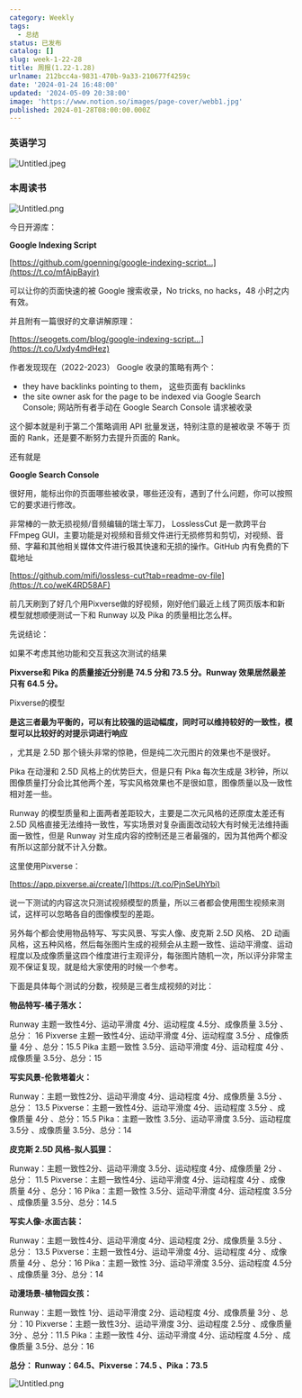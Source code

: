 ```yaml
---
category: Weekly
tags:
  - 总结
status: 已发布
catalog: []
slug: week-1-22-28
title: 周报(1.22-1.28)
urlname: 212bcc4a-9831-470b-9a33-210677f4259c
date: '2024-01-24 16:48:00'
updated: '2024-05-09 20:38:00'
image: 'https://www.notion.so/images/page-cover/webb1.jpg'
published: 2024-01-28T08:00:00.000Z
---
```


### 英语学习


![Untitled.jpeg](https://prod-files-secure.s3.us-west-2.amazonaws.com/5d24fe63-e567-4804-86f9-9fdc62e13082/13f89310-e18e-4344-b5f8-95c58ff07f1e/Untitled.jpeg?X-Amz-Algorithm=AWS4-HMAC-SHA256&X-Amz-Content-Sha256=UNSIGNED-PAYLOAD&X-Amz-Credential=ASIAZI2LB466QBWSF3GE%2F20250211%2Fus-west-2%2Fs3%2Faws4_request&X-Amz-Date=20250211T213258Z&X-Amz-Expires=3600&X-Amz-Security-Token=IQoJb3JpZ2luX2VjEMT%2F%2F%2F%2F%2F%2F%2F%2F%2F%2FwEaCXVzLXdlc3QtMiJHMEUCIFUI9nX8Bhdn90GNneeNQcakssnsivHs86U%2BhtV6yQEbAiEAxZao77VG1kN6FgGKTIyoZPn5TxcCAVkfmqGiVI7rHI8qiAQI3P%2F%2F%2F%2F%2F%2F%2F%2F%2F%2FARAAGgw2Mzc0MjMxODM4MDUiDOLiMDQbG3GsBlkKmyrcA49bpt6RYOXGM0da0a%2F704WJ5LyoO8a9PTBqR16tIsO0tCwPQEMkrD2sS4XbBXy4dVLjFvZbPQAOAMHwlM79wzVPvuYHyEx8ma7mpJbZF9VM1z7ChaSdaPGl1rrcOvUr%2FRR8GwizcQRSK3pqOqLTWMbIsmjuF9V0PWf37G2LGCkBow7uaKLCXMJFV%2BXrYNVw3h57SQNI3qG0xPhM%2B%2FkiBaq3U%2FGhj%2FgCEbZWTKd%2F0r7zAcVVtQG9jszrRC2UN0HOSPoeOOn2YDYuXbKis9hrhBlmAeSMfEiqtosr54SoGHnj6XbQno4P1%2FMDHxJZr7HH3GoPirEVW5Bw%2FBQn7fsyCU4xGAcTk6tTMxHFw5nkvoyKtUNs0Fd3I73w%2BPl9Vnn2TsWl7Zk7V%2FBwrpiE9zGNmxRhW8u0QWK%2FkxIMnwtGBZT6%2B7J3qVwsgrLEJ029VK%2FEKZ2m1H7E%2B7owUSSNeDBitjefk44RXW7Ou%2FayfAjaPFL3nqtXIQqgi963091J0Ny%2FfAR%2Fc2ahPbA7nr486fdbVwmUO%2FZr0IFGWbddALvLXSLBHs5kd%2FT5c2OF%2FKH1ioUjVGcI2c8rl2moyrmIfM55EDtWHysN%2BmEdMLid59UgVJzjT6JVRHDXC5%2B6Ylk9MJfHrr0GOqUBwhmnHC3zIM2W7zkRf964d4aEgYxpnr9YlBqq7J4uDkbmX72Y1MIu7HnfQACYobR2DfJBPPmzK9LRSzHYj4p3I3ffn2P%2BcJrRW2gTeHBrb%2F0QCKAZH5kafLJydVdj3BZt1W8R2wp4o3%2Ber14vsNK4FTI7GIYBE1zxF8M%2BpHiI1%2Fhj4VanKwG5phXBYwf2Um0xpsYkxGv6fi7YJeSmyI%2FlFfoa0rsH&X-Amz-Signature=a5653c3e418d10757430e8e182e92e4719b2ea7a926cfee1d4ada5fac581c676&X-Amz-SignedHeaders=host&x-id=GetObject)


### 本周读书


![Untitled.png](https://prod-files-secure.s3.us-west-2.amazonaws.com/5d24fe63-e567-4804-86f9-9fdc62e13082/4230a01f-03e6-45a7-9f78-5892b7e77e85/Untitled.png?X-Amz-Algorithm=AWS4-HMAC-SHA256&X-Amz-Content-Sha256=UNSIGNED-PAYLOAD&X-Amz-Credential=ASIAZI2LB466QBWSF3GE%2F20250211%2Fus-west-2%2Fs3%2Faws4_request&X-Amz-Date=20250211T213258Z&X-Amz-Expires=3600&X-Amz-Security-Token=IQoJb3JpZ2luX2VjEMT%2F%2F%2F%2F%2F%2F%2F%2F%2F%2FwEaCXVzLXdlc3QtMiJHMEUCIFUI9nX8Bhdn90GNneeNQcakssnsivHs86U%2BhtV6yQEbAiEAxZao77VG1kN6FgGKTIyoZPn5TxcCAVkfmqGiVI7rHI8qiAQI3P%2F%2F%2F%2F%2F%2F%2F%2F%2F%2FARAAGgw2Mzc0MjMxODM4MDUiDOLiMDQbG3GsBlkKmyrcA49bpt6RYOXGM0da0a%2F704WJ5LyoO8a9PTBqR16tIsO0tCwPQEMkrD2sS4XbBXy4dVLjFvZbPQAOAMHwlM79wzVPvuYHyEx8ma7mpJbZF9VM1z7ChaSdaPGl1rrcOvUr%2FRR8GwizcQRSK3pqOqLTWMbIsmjuF9V0PWf37G2LGCkBow7uaKLCXMJFV%2BXrYNVw3h57SQNI3qG0xPhM%2B%2FkiBaq3U%2FGhj%2FgCEbZWTKd%2F0r7zAcVVtQG9jszrRC2UN0HOSPoeOOn2YDYuXbKis9hrhBlmAeSMfEiqtosr54SoGHnj6XbQno4P1%2FMDHxJZr7HH3GoPirEVW5Bw%2FBQn7fsyCU4xGAcTk6tTMxHFw5nkvoyKtUNs0Fd3I73w%2BPl9Vnn2TsWl7Zk7V%2FBwrpiE9zGNmxRhW8u0QWK%2FkxIMnwtGBZT6%2B7J3qVwsgrLEJ029VK%2FEKZ2m1H7E%2B7owUSSNeDBitjefk44RXW7Ou%2FayfAjaPFL3nqtXIQqgi963091J0Ny%2FfAR%2Fc2ahPbA7nr486fdbVwmUO%2FZr0IFGWbddALvLXSLBHs5kd%2FT5c2OF%2FKH1ioUjVGcI2c8rl2moyrmIfM55EDtWHysN%2BmEdMLid59UgVJzjT6JVRHDXC5%2B6Ylk9MJfHrr0GOqUBwhmnHC3zIM2W7zkRf964d4aEgYxpnr9YlBqq7J4uDkbmX72Y1MIu7HnfQACYobR2DfJBPPmzK9LRSzHYj4p3I3ffn2P%2BcJrRW2gTeHBrb%2F0QCKAZH5kafLJydVdj3BZt1W8R2wp4o3%2Ber14vsNK4FTI7GIYBE1zxF8M%2BpHiI1%2Fhj4VanKwG5phXBYwf2Um0xpsYkxGv6fi7YJeSmyI%2FlFfoa0rsH&X-Amz-Signature=d633d8e66e15792ba8255d0ea0f1aabed5cb132fa4cca13319a03c1df2ed336f&X-Amz-SignedHeaders=host&x-id=GetObject)


今日开源库：


**Google Indexing Script**


[https://github.com/goenning/google-indexing-script…](https://t.co/mfAipBayir)


可以让你的页面快速的被 Google 搜索收录，No tricks, no hacks，48 小时之内有效。

并且附有一篇很好的文章讲解原理：


[https://seogets.com/blog/google-indexing-script…](https://t.co/Uxdy4mdHez)


作者发现现在（2022-2023） Google 收录的策略有两个：

- they have backlinks pointing to them， 这些页面有 backlinks
- the site owner ask for the page to be indexed via Google Search Console; 网站所有者手动在 Google Search Console 请求被收录

这个脚本就是利于第二个策略调用 API 批量发送，特别注意的是被收录 不等于 页面的 Rank，还是要不断努力去提升页面的 Rank。

还有就是


**Google Search Console**


很好用，能标出你的页面哪些被收录，哪些还没有，遇到了什么问题，你可以按照它的要求进行修改。


非常棒的一款无损视频/音频编辑的瑞士军刀， LosslessCut 是一款跨平台 FFmpeg GUI，主要功能是对视频和音频文件进行无损修剪和剪切，对视频、音频、字幕和其他相关媒体文件进行极其快速和无损的操作。GitHub 内有免费的下载地址


[https://github.com/mifi/lossless-cut?tab=readme-ov-file](https://t.co/weK4RD58AF)


前几天刷到了好几个用Pixverse做的好视频，刚好他们最近上线了网页版本和新模型就想顺便测试一下和 Runway 以及 Pika 的质量相比怎么样。

先说结论：

如果不考虑其他功能和交互我这次测试的结果


**Pixverse和 Pika 的质量接近分别是 74.5 分和 73.5 分。Runway 效果居然最差只有 64.5 分。**


Pixverse的模型


**是这三者最为平衡的，可以有比较强的运动幅度，同时可以维持较好的一致性，模型可以比较好的对提示词进行响应**


，尤其是 2.5D 那个镜头非常的惊艳，但是纯二次元图片的效果也不是很好。

Pika 在动漫和 2.5D 风格上的优势巨大，但是只有 Pika 每次生成是 3秒钟，所以图像质量打分会比其他两个差，写实风格效果也不是很如意，图像质量以及一致性相对差一些。

Runway 的模型质量和上面两者差距较大，主要是二次元风格的还原度太差还有 2.5D 风格直接无法维持一致性，写实场景对复杂画面改动较大有时候无法维持画面一致性，但是 Runway 对生成内容的控制还是三者最强的，因为其他两个都没有所以这部分就不计入分数。

这里使用Pixverse：


[https://app.pixverse.ai/create/](https://t.co/PjnSeUhYbi)


说一下测试的内容这次只测试视频模型的质量，所以三者都会使用图生视频来测试，这样可以忽略各自的图像模型的差距。

另外每个都会使用物品特写、写实风景、写实人像、皮克斯 2.5D 风格、 2D 动画风格，这五种风格，然后每张图片生成的视频会从主题一致性、运动平滑度、运动程度以及成像质量这四个维度进行主观评分，每张图片随机一次，所以评分非常主观不保证复现，就是给大家使用的时候一个参考。

下面是具体每个测试的分数，视频是三者生成视频的对比：


**物品特写-橘子落水：**


Runway   主题一致性4分、运动平滑度 4分、运动程度 4.5分、成像质量 3.5分 、总分： 16
Pixverse 主题一致性4分、运动平滑度 4分、运动程度 3.5分 、成像质量 4分 、总分：15.5
Pika 主题一致性 3.5分、运动平滑度 4分、运动程度 4分 、成像质量 3.5分、总分：15


**写实风景-伦敦塔着火：**


Runway：主题一致性2分、运动平滑度 4分、运动程度 4分、成像质量 3.5分 、总分： 13.5
Pixverse：主题一致性4分、运动平滑度 4分、运动程度 3.5分 、成像质量 4分 、总分：15.5
Pika：主题一致性 3.5分、运动平滑度 3.5分、运动程度 3.5分 、成像质量 3.5分、总分：14


**皮克斯 2.5D 风格-拟人狐狸：**


Runway：主题一致性2分、运动平滑度 3.5分、运动程度 4分、成像质量 2分 、总分： 11.5
Pixverse：主题一致性4分、运动平滑度 4分、运动程度 4分 、成像质量 4分 、总分：16
Pika：主题一致性 3.5分、运动平滑度 4分、运动程度 3.5分 、成像质量 3.5分、总分：14.5


**写实人像-水面古装：**


Runway：主题一致性4分、运动平滑度 4分、运动程度 2分、成像质量 3.5分 、总分： 13.5
Pixverse：主题一致性4分、运动平滑度 4分、运动程度 4分 、成像质量 4分 、总分：16
Pika：主题一致性 3分、运动平滑度 3.5分、运动程度 4.5分 、成像质量 3分、总分：14


**动漫场景-植物园女孩：**


Runway：主题一致性 1分、运动平滑度 2分、运动程度 4分、成像质量 3分 、总分：10
Pixverse：主题一致性3分、运动平滑度 3分、运动程度 2.5分 、成像质量 3分 、总分：11.5
Pika：主题一致性 4分、运动平滑度 4分、运动程度 4.5分 、成像质量 3.5分、总分：16


**总分： Runway：64.5、Pixverse：74.5 、Pika：73.5**


![Untitled.png](https://prod-files-secure.s3.us-west-2.amazonaws.com/5d24fe63-e567-4804-86f9-9fdc62e13082/8e04e5ad-2b05-4144-8058-53bf010acfd3/Untitled.png?X-Amz-Algorithm=AWS4-HMAC-SHA256&X-Amz-Content-Sha256=UNSIGNED-PAYLOAD&X-Amz-Credential=ASIAZI2LB466QBWSF3GE%2F20250211%2Fus-west-2%2Fs3%2Faws4_request&X-Amz-Date=20250211T213258Z&X-Amz-Expires=3600&X-Amz-Security-Token=IQoJb3JpZ2luX2VjEMT%2F%2F%2F%2F%2F%2F%2F%2F%2F%2FwEaCXVzLXdlc3QtMiJHMEUCIFUI9nX8Bhdn90GNneeNQcakssnsivHs86U%2BhtV6yQEbAiEAxZao77VG1kN6FgGKTIyoZPn5TxcCAVkfmqGiVI7rHI8qiAQI3P%2F%2F%2F%2F%2F%2F%2F%2F%2F%2FARAAGgw2Mzc0MjMxODM4MDUiDOLiMDQbG3GsBlkKmyrcA49bpt6RYOXGM0da0a%2F704WJ5LyoO8a9PTBqR16tIsO0tCwPQEMkrD2sS4XbBXy4dVLjFvZbPQAOAMHwlM79wzVPvuYHyEx8ma7mpJbZF9VM1z7ChaSdaPGl1rrcOvUr%2FRR8GwizcQRSK3pqOqLTWMbIsmjuF9V0PWf37G2LGCkBow7uaKLCXMJFV%2BXrYNVw3h57SQNI3qG0xPhM%2B%2FkiBaq3U%2FGhj%2FgCEbZWTKd%2F0r7zAcVVtQG9jszrRC2UN0HOSPoeOOn2YDYuXbKis9hrhBlmAeSMfEiqtosr54SoGHnj6XbQno4P1%2FMDHxJZr7HH3GoPirEVW5Bw%2FBQn7fsyCU4xGAcTk6tTMxHFw5nkvoyKtUNs0Fd3I73w%2BPl9Vnn2TsWl7Zk7V%2FBwrpiE9zGNmxRhW8u0QWK%2FkxIMnwtGBZT6%2B7J3qVwsgrLEJ029VK%2FEKZ2m1H7E%2B7owUSSNeDBitjefk44RXW7Ou%2FayfAjaPFL3nqtXIQqgi963091J0Ny%2FfAR%2Fc2ahPbA7nr486fdbVwmUO%2FZr0IFGWbddALvLXSLBHs5kd%2FT5c2OF%2FKH1ioUjVGcI2c8rl2moyrmIfM55EDtWHysN%2BmEdMLid59UgVJzjT6JVRHDXC5%2B6Ylk9MJfHrr0GOqUBwhmnHC3zIM2W7zkRf964d4aEgYxpnr9YlBqq7J4uDkbmX72Y1MIu7HnfQACYobR2DfJBPPmzK9LRSzHYj4p3I3ffn2P%2BcJrRW2gTeHBrb%2F0QCKAZH5kafLJydVdj3BZt1W8R2wp4o3%2Ber14vsNK4FTI7GIYBE1zxF8M%2BpHiI1%2Fhj4VanKwG5phXBYwf2Um0xpsYkxGv6fi7YJeSmyI%2FlFfoa0rsH&X-Amz-Signature=03f074b9a485a4d52f7c7236cf1536accb0e950d65a2706bbef77d623d12895c&X-Amz-SignedHeaders=host&x-id=GetObject)

